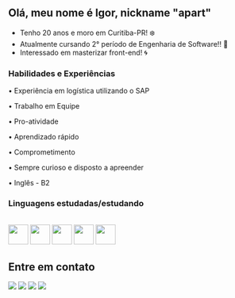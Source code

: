 ## Olá, meu nome é Igor, nickname "apart"

 - Tenho 20 anos e moro em Curitiba-PR! ❄️
 - Atualmente cursando 2° período de Engenharia de Software!! 🌵
 - Interessado em masterizar front-end! 🌀


### Habilidades e Experiências
 <p>• Experiência em logística utilizando o SAP</p>
 <p>• Trabalho em Equipe</p>
 <p>• Pro-atividade</p>
 <p>• Aprendizado rápido</p>
 <p>• Comprometimento</p>
 <p>• Sempre curioso e disposto a apreender</p>
 <p>• Inglês - B2</p>

### Linguagens estudadas/estudando
<div style="display: inline_block"><br>
  <img align="center alt="Igor-C" height="40" width="40" src="https://carlacastanho.github.io/Material-de-APC/assets/images/linguagem-C.png">
  <img align="center alt="Igor-JS" height="40" width="40" src="https://hcode.azureedge.net/courses/JSFULL/squad_1632447026532.png">
  <img align="center alt="Igor-HT" height="40" width="40" src="https://cdn.jsdelivr.net/gh/devicons/devicon/icons/html5/html5-original.svg">
  <img align="center alt="Igor-CS" height="40" width="40" src="https://cdn.jsdelivr.net/gh/devicons/devicon/icons/css3/css3-original.svg">
  <img align="center alt="Igor-CS" height="40" width="40" src="https://cdn.jsdelivr.net/gh/devicons/devicon/icons/mysql/mysql-original.svg"> 
</div>

## Entre em contato

<div>
  <a href="https://instagram.com/igru.smeone" target="_blank"><img src="https://img.shields.io/badge/-Instagram-%23E4405F?style=for-the-badge&logo=instagram&logoColor=white" target="_blank"></a>
  <a href="https://twitch.tv/apartvlr" target="_blank"><img src="https://img.shields.io/badge/Twitch-9146FF?style=for-the-badge&logo=twitch&logoColor=white"target="_blank"></a>
  <a href="https://br.linkedin.com/in/igor-felipe-viana-7b813b207" target="_blank"><img src="https://img.shields.io/badge/LinkedIn-0077B5?style=for-the-badge&logo=linkedin&logoColor=white"target="_blank"></a>
 <a href = "mailto:contact.jojigor@gmail.com" target="_blank"><img src="https://img.shields.io/badge/Gmail-D14836?style=for-the-badge&logo=gmail&logoColor=white" target="_blank"></a>
</div>







